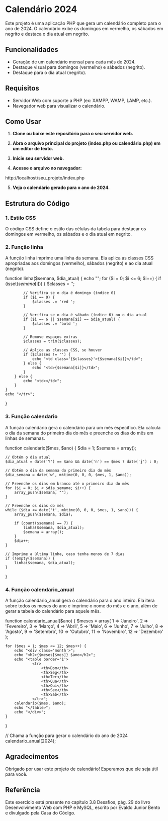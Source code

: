 # Calendário 2024

Este projeto é uma aplicação PHP que gera um calendário completo para o ano de 2024. O calendário exibe os domingos em vermelho, os sábados em negrito e destaca o dia atual em negrito.

## Funcionalidades

- Geração de um calendário mensal para cada mês de 2024.
- Destaque visual para domingos (vermelho) e sábados (negrito).
- Destaque para o dia atual (negrito).

## Requisitos

- Servidor Web com suporte a PHP (ex: XAMPP, WAMP, LAMP, etc.).
- Navegador web para visualizar o calendário.

## Como Usar

1. **Clone ou baixe este repositório para o seu servidor web.**

2. **Abra o arquivo principal do projeto (index.php ou calendário.php) em um editor de texto.**

3. **Inicie seu servidor web.**

4. **Acesse o arquivo no navegador:**

http://localhost/seu_projeto/index.php

5. **Veja o calendário gerado para o ano de 2024.**

## Estrutura do Código

### 1. Estilo CSS

O código CSS define o estilo das células da tabela para destacar os domingos em vermelho, os sábados e o dia atual em negrito.

<style>
 td.bold {
     font-weight: bold;
 }
 td.red {
     color: red;
 }
 table {
     margin-bottom: 20px;
     border-collapse: collapse;
 }
 th, td {
     padding: 5px;
     text-align: center;
     border: 1px solid #000;
 }
 .month {
     margin-bottom: 40px;
 }
</style>

### 2. Função linha

A função linha imprime uma linha da semana. Ela aplica as classes CSS apropriadas aos domingos (vermelho), sábados (negrito) e ao dia atual (negrito).

function linha($semana, $dia_atual) {
    echo "<tr>";
    for ($i = 0; $i <= 6; $i++) {
        if (isset($semana[$i])) {
            $classes = '';

            // Verifica se o dia é domingo (índice 0)
            if ($i == 0) {
                $classes .= 'red ';
            }

            // Verifica se o dia é sábado (índice 6) ou o dia atual
            if ($i == 6 || $semana[$i] == $dia_atual) {
                $classes .= 'bold ';
            }

            // Remove espaços extras
            $classes = trim($classes);

            // Aplica as classes CSS, se houver
            if ($classes != '') {
                echo "<td class='{$classes}'>{$semana[$i]}</td>";
            } else {
                echo "<td>{$semana[$i]}</td>";
            }
        } else {
            echo "<td></td>";
        }
    }
    echo "</tr>";
}

### 3. Função calendario

A função calendario gera o calendário para um mês específico. Ela calcula o dia da semana do primeiro dia do mês e preenche os dias do mês em linhas de semanas.

function calendario($mes, $ano) {
    $dia = 1;
    $semana = array();

    // Obtém o dia atual
    $dia_atual = date('Y') == $ano && date('n') == $mes ? date('j') : 0;

    // Obtém o dia da semana do primeiro dia do mês
    $dia_semana = date('w', mktime(0, 0, 0, $mes, 1, $ano));

    // Preenche os dias em branco até o primeiro dia do mês
    for ($i = 0; $i < $dia_semana; $i++) {
        array_push($semana, "");
    }

    // Preenche os dias do mês
    while ($dia <= date('t', mktime(0, 0, 0, $mes, 1, $ano))) {
        array_push($semana, $dia);

        if (count($semana) == 7) {
            linha($semana, $dia_atual);
            $semana = array();
        }
        $dia++;
    }

    // Imprime a última linha, caso tenha menos de 7 dias
    if (!empty($semana)) {
        linha($semana, $dia_atual);
    }
}

### 4. Função calendario_anual

A função calendario_anual gera o calendário para o ano inteiro. Ela itera sobre todos os meses do ano e imprime o nome do mês e o ano, além de gerar a tabela do calendário para aquele mês.

function calendario_anual($ano) {
    $meses = array(
        1 => 'Janeiro', 2 => 'Fevereiro', 3 => 'Março', 4 => 'Abril',
        5 => 'Maio', 6 => 'Junho', 7 => 'Julho', 8 => 'Agosto',
        9 => 'Setembro', 10 => 'Outubro', 11 => 'Novembro', 12 => 'Dezembro'
    );

    for ($mes = 1; $mes <= 12; $mes++) {
        echo "<div class='month'>";
        echo "<h2>{$meses[$mes]} $ano</h2>";
        echo "<table border='1'>
                <tr>
                    <th>Dom</th>
                    <th>Seg</th>
                    <th>Ter</th>
                    <th>Qua</th>
                    <th>Qui</th>
                    <th>Sex</th>
                    <th>Sab</th>
                </tr>";
        calendario($mes, $ano);
        echo "</table>";
        echo "</div>";
    }
}

// Chama a função para gerar o calendário do ano de 2024
calendario_anual(2024);

## Agradecimentos

Obrigado por usar este projeto de calendário! Esperamos que ele seja útil para você.

## Referência

Este exercício está presente no capítulo 3.8 Desafios, pág. 29 do livro Desenvolvimento Web com PHP e MySQL, escrito por Evaldo Junior Bento e divulgado pela Casa do Código.